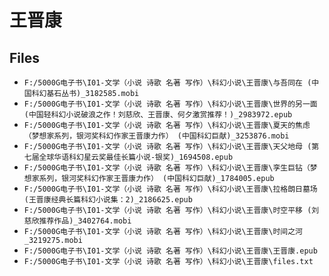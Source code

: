# 王晋康

## Files

- `F:/5000G电子书\I01-文学（小说 诗歌 名著 写作）\科幻小说\王晋康\与吾同在 (中国科幻基石丛书)_3182585.mobi`
- `F:/5000G电子书\I01-文学（小说 诗歌 名著 写作）\科幻小说\王晋康\世界的另一面(中国轻科幻小说破浪之作！刘慈欣、王晋康、何夕激赏推荐！)_2983972.epub`
- `F:/5000G电子书\I01-文学（小说 诗歌 名著 写作）\科幻小说\王晋康\夏天的焦虑（梦想家系列，银河奖科幻作家王晋康力作） (中国科幻巨献)_3253876.mobi`
- `F:/5000G电子书\I01-文学（小说 诗歌 名著 写作）\科幻小说\王晋康\天父地母 (第七届全球华语科幻星云奖最佳长篇小说-银奖)_1694508.epub`
- `F:/5000G电子书\I01-文学（小说 诗歌 名著 写作）\科幻小说\王晋康\孪生巨钻（梦想家系列，银河奖科幻作家王晋康力作） (中国科幻巨献)_1784005.epub`
- `F:/5000G电子书\I01-文学（小说 诗歌 名著 写作）\科幻小说\王晋康\拉格朗日墓场 (王晋康经典长篇科幻小说集：2)_2186625.epub`
- `F:/5000G电子书\I01-文学（小说 诗歌 名著 写作）\科幻小说\王晋康\时空平移 (刘慈欣推荐作品)_3402764.mobi`
- `F:/5000G电子书\I01-文学（小说 诗歌 名著 写作）\科幻小说\王晋康\时间之河_3219275.mobi`
- `F:/5000G电子书\I01-文学（小说 诗歌 名著 写作）\科幻小说\王晋康\王晋康.epub`
- `F:/5000G电子书\I01-文学（小说 诗歌 名著 写作）\科幻小说\王晋康\files.txt`
